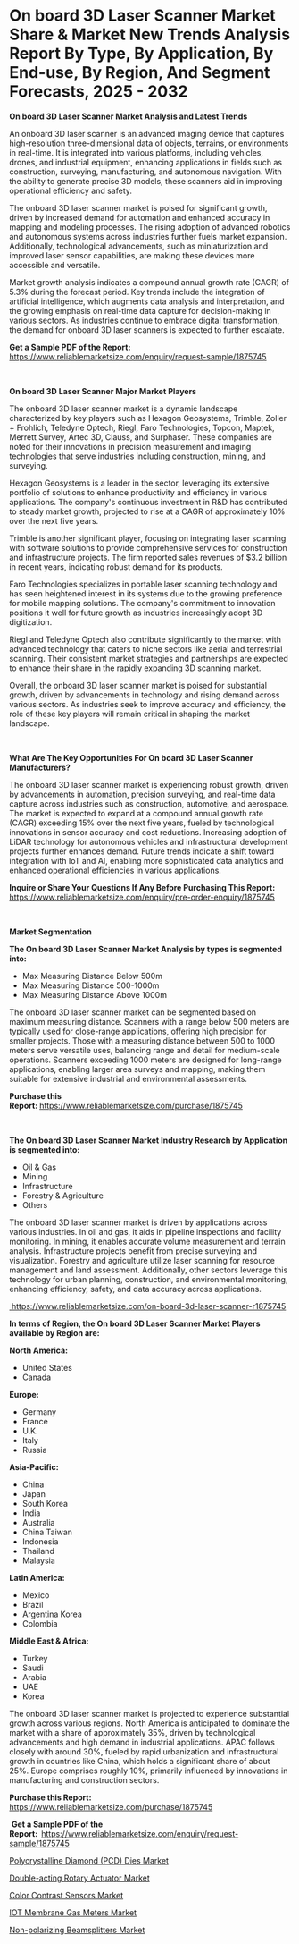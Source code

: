 <p><h1>On board 3D Laser Scanner Market Share & Market New Trends Analysis Report By Type, By Application, By End-use, By Region, And Segment Forecasts, 2025 - 2032</h1></p><p><strong>On board 3D Laser Scanner Market Analysis and Latest Trends</strong></p>
<p><p>An onboard 3D laser scanner is an advanced imaging device that captures high-resolution three-dimensional data of objects, terrains, or environments in real-time. It is integrated into various platforms, including vehicles, drones, and industrial equipment, enhancing applications in fields such as construction, surveying, manufacturing, and autonomous navigation. With the ability to generate precise 3D models, these scanners aid in improving operational efficiency and safety.</p><p>The onboard 3D laser scanner market is poised for significant growth, driven by increased demand for automation and enhanced accuracy in mapping and modeling processes. The rising adoption of advanced robotics and autonomous systems across industries further fuels market expansion. Additionally, technological advancements, such as miniaturization and improved laser sensor capabilities, are making these devices more accessible and versatile.</p><p>Market growth analysis indicates a compound annual growth rate (CAGR) of 5.3% during the forecast period. Key trends include the integration of artificial intelligence, which augments data analysis and interpretation, and the growing emphasis on real-time data capture for decision-making in various sectors. As industries continue to embrace digital transformation, the demand for onboard 3D laser scanners is expected to further escalate.</p></p>
<p><strong>Get a Sample PDF of the Report:&nbsp;</strong> <a href="https://www.reliablemarketsize.com/enquiry/request-sample/1875745?utm_campaign=1836&utm_medium=2&utm_source=Github&utm_content=ia&utm_term=28022025&utm_id=on-board-3d-laser-scanner">https://www.reliablemarketsize.com/enquiry/request-sample/1875745</a></p>
<p>&nbsp;</p>
<p><strong>On board 3D Laser Scanner Major Market Players</strong></p>
<p><p>The onboard 3D laser scanner market is a dynamic landscape characterized by key players such as Hexagon Geosystems, Trimble, Zoller + Frohlich, Teledyne Optech, Riegl, Faro Technologies, Topcon, Maptek, Merrett Survey, Artec 3D, Clauss, and Surphaser. These companies are noted for their innovations in precision measurement and imaging technologies that serve industries including construction, mining, and surveying.</p><p>Hexagon Geosystems is a leader in the sector, leveraging its extensive portfolio of solutions to enhance productivity and efficiency in various applications. The company's continuous investment in R&D has contributed to steady market growth, projected to rise at a CAGR of approximately 10% over the next five years.</p><p>Trimble is another significant player, focusing on integrating laser scanning with software solutions to provide comprehensive services for construction and infrastructure projects. The firm reported sales revenues of $3.2 billion in recent years, indicating robust demand for its products.</p><p>Faro Technologies specializes in portable laser scanning technology and has seen heightened interest in its systems due to the growing preference for mobile mapping solutions. The company's commitment to innovation positions it well for future growth as industries increasingly adopt 3D digitization.</p><p>Riegl and Teledyne Optech also contribute significantly to the market with advanced technology that caters to niche sectors like aerial and terrestrial scanning. Their consistent market strategies and partnerships are expected to enhance their share in the rapidly expanding 3D scanning market.</p><p>Overall, the onboard 3D laser scanner market is poised for substantial growth, driven by advancements in technology and rising demand across various sectors. As industries seek to improve accuracy and efficiency, the role of these key players will remain critical in shaping the market landscape.</p></p>
<p>&nbsp;</p>
<p><strong>What Are The Key Opportunities For On board 3D Laser Scanner Manufacturers?</strong></p>
<p><p>The onboard 3D laser scanner market is experiencing robust growth, driven by advancements in automation, precision surveying, and real-time data capture across industries such as construction, automotive, and aerospace. The market is expected to expand at a compound annual growth rate (CAGR) exceeding 15% over the next five years, fueled by technological innovations in sensor accuracy and cost reductions. Increasing adoption of LiDAR technology for autonomous vehicles and infrastructural development projects further enhances demand. Future trends indicate a shift toward integration with IoT and AI, enabling more sophisticated data analytics and enhanced operational efficiencies in various applications.</p></p>
<p><strong>Inquire or Share Your Questions If Any Before Purchasing This Report:</strong> <a href="https://www.reliablemarketsize.com/enquiry/pre-order-enquiry/1875745?utm_campaign=1836&utm_medium=2&utm_source=Github&utm_content=ia&utm_term=28022025&utm_id=on-board-3d-laser-scanner">https://www.reliablemarketsize.com/enquiry/pre-order-enquiry/1875745</a></p>
<p>&nbsp;</p>
<p><strong>Market Segmentation</strong></p>
<p><strong>The On board 3D Laser Scanner Market Analysis by types is segmented into:</strong></p>
<p><ul><li>Max Measuring Distance Below 500m</li><li>Max Measuring Distance 500-1000m</li><li>Max Measuring Distance Above 1000m</li></ul></p>
<p><p>The onboard 3D laser scanner market can be segmented based on maximum measuring distance. Scanners with a range below 500 meters are typically used for close-range applications, offering high precision for smaller projects. Those with a measuring distance between 500 to 1000 meters serve versatile uses, balancing range and detail for medium-scale operations. Scanners exceeding 1000 meters are designed for long-range applications, enabling larger area surveys and mapping, making them suitable for extensive industrial and environmental assessments.</p></p>
<p><strong>Purchase this Report:&nbsp;</strong><a href="https://www.reliablemarketsize.com/purchase/1875745?utm_campaign=1836&utm_medium=2&utm_source=Github&utm_content=ia&utm_term=28022025&utm_id=on-board-3d-laser-scanner">https://www.reliablemarketsize.com/purchase/1875745</a></p>
<p>&nbsp;</p>
<p><strong>The On board 3D Laser Scanner Market Industry Research by Application is segmented into:</strong></p>
<p><ul><li>Oil & Gas</li><li>Mining</li><li>Infrastructure</li><li>Forestry & Agriculture</li><li>Others</li></ul></p>
<p><p>The onboard 3D laser scanner market is driven by applications across various industries. In oil and gas, it aids in pipeline inspections and facility monitoring. In mining, it enables accurate volume measurement and terrain analysis. Infrastructure projects benefit from precise surveying and visualization. Forestry and agriculture utilize laser scanning for resource management and land assessment. Additionally, other sectors leverage this technology for urban planning, construction, and environmental monitoring, enhancing efficiency, safety, and data accuracy across applications.</p></p>
<p><a href="https://www.reliablemarketsize.com/on-board-3d-laser-scanner-r1875745?utm_campaign=1836&utm_medium=2&utm_source=Github&utm_content=ia&utm_term=28022025&utm_id=on-board-3d-laser-scanner">&nbsp;https://www.reliablemarketsize.com/on-board-3d-laser-scanner-r1875745</a></p>
<p><strong>In terms of Region, the On board 3D Laser Scanner Market Players available by Region are:</strong></p>
<p>
    <p> <strong> North America: </strong>
        <ul>
            <li>United States</li>
            <li>Canada</li>
        </ul>
        </p> 
    <p> <strong> Europe: </strong>
        <ul>
            <li>Germany</li>
            <li>France</li>
            <li>U.K.</li>
            <li>Italy</li>
            <li>Russia</li>
        </ul>
        </p> 
    <p> <strong> Asia-Pacific: </strong>
        <ul>
            <li>China</li>
            <li>Japan</li>
            <li>South Korea</li>
            <li>India</li>
            <li>Australia</li>
            <li>China Taiwan</li>
            <li>Indonesia</li>
            <li>Thailand</li>
            <li>Malaysia</li>
        </ul>
        </p> 
    <p> <strong> Latin America: </strong>
        <ul>
            <li>Mexico</li>
            <li>Brazil</li>
            <li>Argentina Korea</li>
            <li>Colombia</li>
        </ul>
        </p> 
    <p> <strong> Middle East & Africa: </strong>
        <ul>
            <li>Turkey</li>
            <li>Saudi</li>
            <li>Arabia</li>
            <li>UAE</li>
            <li>Korea</li>
        </ul>
    </p>
    </p>
<p><p>The onboard 3D laser scanner market is projected to experience substantial growth across various regions. North America is anticipated to dominate the market with a share of approximately 35%, driven by technological advancements and high demand in industrial applications. APAC follows closely with around 30%, fueled by rapid urbanization and infrastructural growth in countries like China, which holds a significant share of about 25%. Europe comprises roughly 10%, primarily influenced by innovations in manufacturing and construction sectors.</p></p>
<p><strong>Purchase this Report: </strong><a href="https://www.reliablemarketsize.com/purchase/1875745?utm_campaign=1836&utm_medium=2&utm_source=Github&utm_content=ia&utm_term=28022025&utm_id=on-board-3d-laser-scanner">https://www.reliablemarketsize.com/purchase/1875745</a></p>
<p>&nbsp;<strong>Get a Sample PDF of the Report:&nbsp;&nbsp;</strong><a href="https://www.reliablemarketsize.com/enquiry/request-sample/1875745?utm_campaign=1836&utm_medium=2&utm_source=Github&utm_content=ia&utm_term=28022025&utm_id=on-board-3d-laser-scanner">https://www.reliablemarketsize.com/enquiry/request-sample/1875745</a></p>
<p><strong></strong></p>
<p><p><a href="https://github.com/rreynagjysma65/Market-Research-Report-List-1/blob/main/polycrystalline-diamond-pcd-dies-market.md?utm_campaign=1836&utm_medium=2&utm_source=Github&utm_content=ia&utm_term=28022025&utm_id=on-board-3d-laser-scanner">Polycrystalline Diamond (PCD) Dies Market</a></p><p><a href="https://github.com/vassihucz/Market-Research-Report-List-1/blob/main/double-acting-rotary-actuator-market.md?utm_campaign=1836&utm_medium=2&utm_source=Github&utm_content=ia&utm_term=28022025&utm_id=on-board-3d-laser-scanner">Double-acting Rotary Actuator Market</a></p><p><a href="https://github.com/abexjeliti/Market-Research-Report-List-1/blob/main/color-contrast-sensors-market.md?utm_campaign=1836&utm_medium=2&utm_source=Github&utm_content=ia&utm_term=28022025&utm_id=on-board-3d-laser-scanner">Color Contrast Sensors Market</a></p><p><a href="https://github.com/duzcupetriv/Market-Research-Report-List-1/blob/main/iot-membrane-gas-meters-market.md?utm_campaign=1836&utm_medium=2&utm_source=Github&utm_content=ia&utm_term=28022025&utm_id=on-board-3d-laser-scanner">IOT Membrane Gas Meters Market</a></p><p><a href="https://github.com/dibesnayee/Market-Research-Report-List-1/blob/main/non-polarizing-beamsplitters-market.md?utm_campaign=1836&utm_medium=2&utm_source=Github&utm_content=ia&utm_term=28022025&utm_id=on-board-3d-laser-scanner">Non-polarizing Beamsplitters Market</a></p></p>